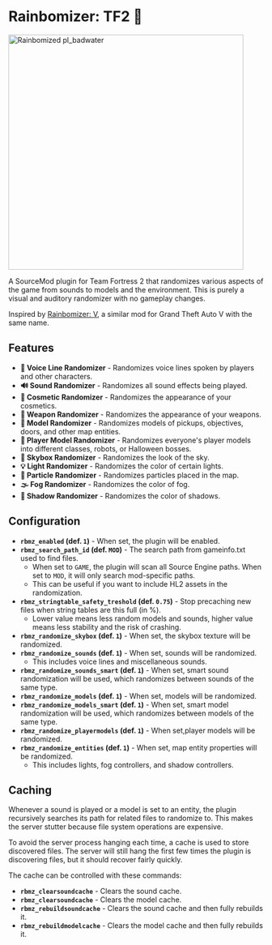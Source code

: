 # Rainbomizer: TF2 🌈

<img alt="Rainbomized pl_badwater" src="https://user-images.githubusercontent.com/25514044/153221506-f4941545-e06c-4353-b88b-493ebb8e2218.jpg" height="464"/>

A SourceMod plugin for Team Fortress 2 that randomizes various aspects of the game from sounds to models and the environment. This is purely a visual and auditory randomizer with no gameplay changes.

Inspired by [Rainbomizer: V](https://github.com/Parik27/V.Rainbomizer), a similar mod for Grand Theft Auto V with the same name.

## Features

* **💬 Voice Line Randomizer** - Randomizes voice lines spoken by players and other characters.
* **🔊 Sound Randomizer** - Randomizes all sound effects being played.
* **🎩 Cosmetic Randomizer** - Randomizes the appearance of your cosmetics.
* **🔫 Weapon Randomizer** - Randomizes the appearance of your weapons.
* **🚂 Model Randomizer** - Randomizes models of pickups, objectives, doors, and other map entities.
* **🚶 Player Model Randomizer** - Randomizes everyone's player models into different classes, robots, or Halloween bosses.
* **🌌 Skybox Randomizer** - Randomizes the look of the sky.
* **💡 Light Randomizer** - Randomizes the color of certain lights.
* **💨 Particle Randomizer** - Randomizes particles placed in the map.
* **🌫️ Fog Randomizer** - Randomizes the color of fog.
* **👥 Shadow Randomizer** - Randomizes the color of shadows.

## Configuration

* **`rbmz_enabled` (def. `1`)** - When set, the plugin will be enabled.
* **`rbmz_search_path_id` (def. `MOD`)** - The search path from gameinfo.txt used to find files.
    * When set to `GAME`, the plugin will scan all Source Engine paths. When set to `MOD`, it will only search mod-specific paths.
    * This can be useful if you want to include HL2 assets in the randomization.
* **`rbmz_stringtable_safety_treshold` (def. `0.75`)** - Stop precaching new files when string tables are this full (in %).
    * Lower value means less random models and sounds, higher value means less stability and the risk of crashing.
* **`rbmz_randomize_skybox` (def. `1`)** - When set, the skybox texture will be randomized.
* **`rbmz_randomize_sounds` (def. `1`)** - When set, sounds will be randomized.
    * This includes voice lines and miscellaneous sounds.
* **`rbmz_randomize_sounds_smart` (def. `1`)** - When set, smart sound randomization will be used, which randomizes between sounds of the same type.
* **`rbmz_randomize_models` (def. `1`)** - When set, models will be randomized.
* **`rbmz_randomize_models_smart` (def. `1`)** - When set, smart model randomization will be used, which randomizes between models of the same type.
* **`rbmz_randomize_playermodels` (def. `1`)** - When set,player models will be randomized.
* **`rbmz_randomize_entities` (def. `1`)** - When set, map entity properties will be randomized.
    * This includes lights, fog controllers, and shadow controllers.

## Caching

Whenever a sound is played or a model is set to an entity, the plugin recursively searches its path for related files to randomize to. This makes the server stutter because file system operations are expensive.

To avoid the server process hanging each time, a cache is used to store discovered files. The server will still hang the first few times the plugin is discovering files, but it should recover fairly quickly.

The cache can be controlled with these commands:

* **``rbmz_clearsoundcache``** - Clears the sound cache.
* **``rbmz_clearsoundcache``** - Clears the model cache.
* **``rbmz_rebuildsoundcache``** - Clears the sound cache and then fully rebuilds it.
* **``rbmz_rebuildmodelcache``** - Clears the model cache and then fully rebuilds it.
